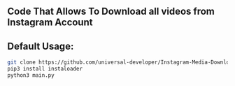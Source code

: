 <h2>Code That Allows To Download all videos from Instagram Account</h2>

<h2>Default Usage: </h2>

```bash
git clone https://github.com/universal-developer/Instagram-Media-Downloader
pip3 install instaloader
python3 main.py
```
